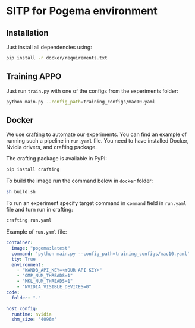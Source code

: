 # SITP for Pogema environment

## Installation
Just install all dependencies using:
```bash
pip install -r docker/requirements.txt
```

## Training APPO
Just run ```train.py``` with one of the configs from the experiments folder:
```bash
python main.py --config_path=training_configs/mac10.yaml
```

## Docker 
We use [crafting](https://pypi.org/project/crafting/) to automate our experiments. 
You can find an example of running such a pipeline in ```run.yaml``` file. 
You need to have installed Docker, Nvidia drivers, and crafting package. 

The crafting package is available in PyPI:
```bash
pip install crafting
```


To build the image run the command below in ```docker``` folder:
```bash
sh build.sh
```

To run an experiment specify target command in ```command``` field in ```run.yaml``` file and turn run in crafting:
```bash
crafting run.yaml
```

Example of ```run.yaml``` file:
```yaml
container:
  image: "pogema:latest"
  command: 'python main.py --config_path=training_configs/mac10.yaml'
  tty: True
  environment:
    - "WANDB_API_KEY=<YOUR API KEY>"
    - "OMP_NUM_THREADS=1"
    - "MKL_NUM_THREADS=1"
    - "NVIDIA_VISIBLE_DEVICES=0"
code:
  folder: "."

host_config:
  runtime: nvidia
  shm_size: '4096m'
```
